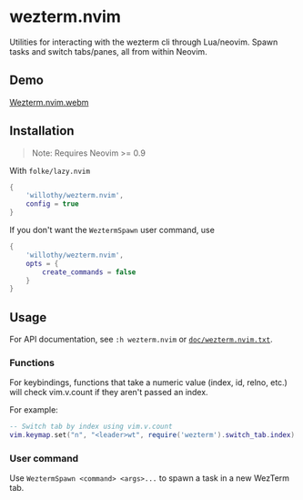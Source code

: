 # wezterm.nvim

Utilities for interacting with the wezterm cli through Lua/neovim. Spawn tasks and switch tabs/panes, all from within Neovim.

## Demo

[Wezterm.nvim.webm](https://user-images.githubusercontent.com/38540736/232179762-0ac68014-f0dc-421c-a19f-b202da4ff663.webm)

## Installation

> Note: Requires Neovim >= 0.9

With `folke/lazy.nvim`

```lua
{
    'willothy/wezterm.nvim',
    config = true
}
```

If you don't want the `WeztermSpawn` user command, use

```lua
{
    'willothy/wezterm.nvim',
    opts = {
        create_commands = false
    }
}
```

## Usage

For API documentation, see `:h wezterm.nvim` or [`doc/wezterm.nvim.txt`](./doc/wezterm.nvim.txt).

### Functions

For keybindings, functions that take a numeric value (index, id, relno, etc.) will check vim.v.count if they aren't passed an index.

For example:

```lua
-- Switch tab by index using vim.v.count
vim.keymap.set("n", "<leader>wt", require('wezterm').switch_tab.index)
```

### User command

Use `WeztermSpawn <command> <args>...` to spawn a task in a new WezTerm tab.

